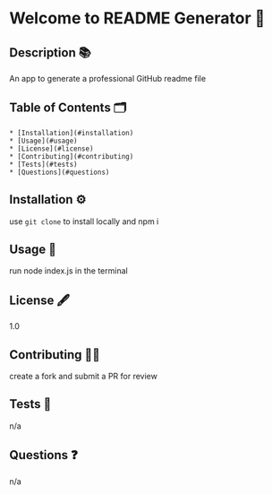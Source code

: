   # Welcome to README Generator 👋

  ## Description 📚

  An app to generate a professional GitHub readme file

  ## Table of Contents 🗂

    * [Installation](#installation)
    * [Usage](#usage)
    * [License](#license)
    * [Contributing](#contributing)
    * [Tests](#tests)
    * [Questions](#questions)

  ## Installation ⚙️

  use `git clone` to install locally and npm i

  ## Usage 🚨

  run node index.js in the terminal

  ## License 🖋

  1.0

  ## Contributing 👩‍💻

  create a fork and submit a PR for review

  ## Tests 🧪

  n/a

  ## Questions ❓

  n/a

  